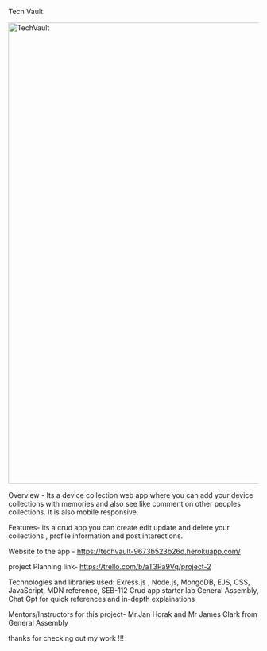 Tech Vault

<img width="930" alt="TechVault " src="https://github.com/user-attachments/assets/56cb26b7-4ecc-49e4-8ec4-bfcc5ef8a14f" />



Overview - Its a device collection web app where you can add your device collections with memories and also see like comment on other peoples collections.
It is also mobile responsive.

Features- its a crud app you can create edit update and delete your collections , profile information and post intarections.

Website to the app - https://techvault-9673b523b26d.herokuapp.com/

project Planning link- https://trello.com/b/aT3Pa9Vq/project-2

Technologies and libraries used:
Exress.js , Node.js, MongoDB, EJS, CSS, JavaScript, 
MDN reference, SEB-112 Crud app starter lab General Assembly, Chat Gpt for quick references and in-depth explainations

Mentors/Instructors for this project- Mr.Jan Horak and Mr James Clark from General Assembly

thanks for checking out my work !!! 


